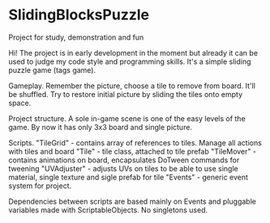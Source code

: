 # SlidingBlocksPuzzle
Project for study, demonstration and fun

Hi!
The project is in early development in the moment but already it can be used to judge my code style and programming skills.
It's a simple sliding puzzle game (tags game). 

Gameplay. 
Remember the picture, choose a tile to remove from board. It'll be shuffled. 
Try to restore initial picture by sliding the tiles onto empty space.

Project structure. 
A sole in-game scene is one of the easy levels of the game. By now it has only 3x3 board and single picture.

Scripts. 
"TileGrid" - contains array of references to tiles. Manage all actions with tiles and board
"Tile" - tile class, attached to tile prefab
"TileMover" - contains animations on board, encapsulates DoTween commands for tweening
"UVAdjuster" - adjusts UVs on tiles to be able to use single material, single texture and sigle prefab for tile
"Events" - generic event system for project.

Dependencies between scripts are based mainly on Events and pluggable variables made with ScriptableObjects.
No singletons used.
